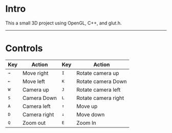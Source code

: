 
# Intro
This a small 3D project using OpenGL, C++, and glut.h.

- - - -
# Controls
Key | Action| Key | Action
------------- | ------------- | ------------- | -------------
<kbd>→</kbd> | Move right | <kbd>I</kbd> | Rotate camera up
<kbd>←</kbd> | Move left | <kbd>K</kbd> | Rotate camera Down
<kbd>W</kbd> | Camera up | <kbd>J</kbd> | Rotate camera left
<kbd>S</kbd> | Camera Down | <kbd>L</kbd> | Rotate camera right 
<kbd>A</kbd> | Camera left | <kbd>↑</kbd>  | Move up
<kbd>D</kbd> | Camera right | <kbd>↓</kbd>  | Move down
<kbd>Q</kbd>  | Zoom out |  <kbd>E</kbd>  | Zoom In







